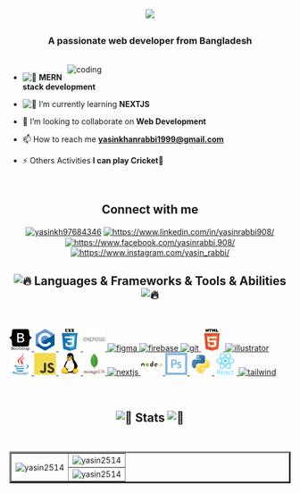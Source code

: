 <h1 align="center">
  <a href="https://git.io/typing-svg">
    <img src="https://readme-typing-svg.herokuapp.com/?lines=Hello,+There!+👋;I'm+Yasin+Khan+Rabbi...;Nice+to+meet+you!&center=true&size=25">
  </a>
</h1>
<h3 align="center">A passionate web developer from Bangladesh</h3>
<br>
<img align="right" alt="coding" width="400" src="https://media.tenor.com/GfSX-u7VGM4AAAAC/coding.gif">

- <img src="https://fonts.gstatic.com/s/e/notoemoji/latest/1f680/512.gif" alt="🚀" height="20"> **MERN stack development**

- <img src="https://fonts.gstatic.com/s/e/notoemoji/latest/1f331/512.gif" alt="🌱" height="20"> I’m currently learning **NEXTJS**

- 👯 I’m looking to collaborate on **Web Development**

- 📫 How to reach me **yasinkhanrabbi1999@gmail.com**

- ⚡ Others Activities **I can play Cricket🏏**


<br>

<h2 align="center">Connect with me</h2>
<p align="center">
<a href="https://twitter.com/yasinkh97684346" target="blank"><img align="center" src="https://raw.githubusercontent.com/rahuldkjain/github-profile-readme-generator/master/src/images/icons/Social/twitter.svg" alt="yasinkh97684346" height="30" width="40" /></a>
<a href="https://linkedin.com/in/https://www.linkedin.com/in/yasinrabbi908/" target="blank"><img align="center" src="https://raw.githubusercontent.com/rahuldkjain/github-profile-readme-generator/master/src/images/icons/Social/linked-in-alt.svg" alt="https://www.linkedin.com/in/yasinrabbi908/" height="30" width="40" /></a>
<a href="https://fb.com/https://www.facebook.com/yasinrabbi.908/" target="blank"><img align="center" src="https://raw.githubusercontent.com/rahuldkjain/github-profile-readme-generator/master/src/images/icons/Social/facebook.svg" alt="https://www.facebook.com/yasinrabbi.908/" height="30" width="40" /></a>
<a href="https://instagram.com/https://www.instagram.com/yasin_rabbi/" target="blank"><img align="center" src="https://raw.githubusercontent.com/rahuldkjain/github-profile-readme-generator/master/src/images/icons/Social/instagram.svg" alt="https://www.instagram.com/yasin_rabbi/" height="30" width="40" /></a>
</p>

<h2 align="center"><img src="https://fonts.gstatic.com/s/e/notoemoji/latest/1f525/512.gif" alt="🔥" width="32" height="32"> Languages & Frameworks & Tools & Abilities <img src="https://fonts.gstatic.com/s/e/notoemoji/latest/1f525/512.gif" alt="🔥" width="32" height="32"></h2>
<br>
<p align="left"> <a href="https://getbootstrap.com" target="_blank" rel="noreferrer"> <img src="https://raw.githubusercontent.com/devicons/devicon/master/icons/bootstrap/bootstrap-plain-wordmark.svg" alt="bootstrap" width="40" height="40"/> </a> <a href="https://www.cprogramming.com/" target="_blank" rel="noreferrer"> <img src="https://raw.githubusercontent.com/devicons/devicon/master/icons/c/c-original.svg" alt="c" width="40" height="40"/> </a> <a href="https://www.w3schools.com/css/" target="_blank" rel="noreferrer"> <img src="https://raw.githubusercontent.com/devicons/devicon/master/icons/css3/css3-original-wordmark.svg" alt="css3" width="40" height="40"/> </a> <a href="https://expressjs.com" target="_blank" rel="noreferrer"> <img src="https://raw.githubusercontent.com/devicons/devicon/master/icons/express/express-original-wordmark.svg" alt="express" width="40" height="40"/> </a> <a href="https://www.figma.com/" target="_blank" rel="noreferrer"> <img src="https://www.vectorlogo.zone/logos/figma/figma-icon.svg" alt="figma" width="40" height="40"/> </a> <a href="https://firebase.google.com/" target="_blank" rel="noreferrer"> <img src="https://www.vectorlogo.zone/logos/firebase/firebase-icon.svg" alt="firebase" width="40" height="40"/> </a> <a href="https://git-scm.com/" target="_blank" rel="noreferrer"> <img src="https://www.vectorlogo.zone/logos/git-scm/git-scm-icon.svg" alt="git" width="40" height="40"/> </a> <a href="https://www.w3.org/html/" target="_blank" rel="noreferrer"> <img src="https://raw.githubusercontent.com/devicons/devicon/master/icons/html5/html5-original-wordmark.svg" alt="html5" width="40" height="40"/> </a> <a href="https://www.adobe.com/in/products/illustrator.html" target="_blank" rel="noreferrer"> <img src="https://www.vectorlogo.zone/logos/adobe_illustrator/adobe_illustrator-icon.svg" alt="illustrator" width="40" height="40"/> </a> <a href="https://www.java.com" target="_blank" rel="noreferrer"> <img src="https://raw.githubusercontent.com/devicons/devicon/master/icons/java/java-original.svg" alt="java" width="40" height="40"/> </a> <a href="https://developer.mozilla.org/en-US/docs/Web/JavaScript" target="_blank" rel="noreferrer"> <img src="https://raw.githubusercontent.com/devicons/devicon/master/icons/javascript/javascript-original.svg" alt="javascript" width="40" height="40"/> </a> <a href="https://www.linux.org/" target="_blank" rel="noreferrer"> <img src="https://raw.githubusercontent.com/devicons/devicon/master/icons/linux/linux-original.svg" alt="linux" width="40" height="40"/> </a> <a href="https://www.mongodb.com/" target="_blank" rel="noreferrer"> <img src="https://raw.githubusercontent.com/devicons/devicon/master/icons/mongodb/mongodb-original-wordmark.svg" alt="mongodb" width="40" height="40"/> </a> <a href="https://nextjs.org/" target="_blank" rel="noreferrer"> <img src="https://cdn.worldvectorlogo.com/logos/nextjs-2.svg" alt="nextjs" width="40" height="40"/> </a> <a href="https://nodejs.org" target="_blank" rel="noreferrer"> <img src="https://raw.githubusercontent.com/devicons/devicon/master/icons/nodejs/nodejs-original-wordmark.svg" alt="nodejs" width="40" height="40"/> </a> <a href="https://www.photoshop.com/en" target="_blank" rel="noreferrer"> <img src="https://raw.githubusercontent.com/devicons/devicon/master/icons/photoshop/photoshop-line.svg" alt="photoshop" width="40" height="40"/> </a> <a href="https://www.python.org" target="_blank" rel="noreferrer"> <img src="https://raw.githubusercontent.com/devicons/devicon/master/icons/python/python-original.svg" alt="python" width="40" height="40"/> </a> <a href="https://reactjs.org/" target="_blank" rel="noreferrer"> <img src="https://raw.githubusercontent.com/devicons/devicon/master/icons/react/react-original-wordmark.svg" alt="react" width="40" height="40"/> </a> <a href="https://tailwindcss.com/" target="_blank" rel="noreferrer"> <img src="https://www.vectorlogo.zone/logos/tailwindcss/tailwindcss-icon.svg" alt="tailwind" width="40" height="40"/> </a> </p>

<br>
<h2 align="center"><img src="https://fonts.gstatic.com/s/e/notoemoji/latest/1f31f/512.gif" alt="🌟" width="32" height="32"> Stats <img src="https://fonts.gstatic.com/s/e/notoemoji/latest/1f31f/512.gif" alt="🌟" width="32" height="32"></h2>
<br>
 
<table align="center" border="3">
  <tr>
    <td rowspan = "2"><img align="center" src="https://github-readme-stats.vercel.app/api/top-langs/?username=yasin2514&show_icons=true&locale=en&theme=codeSTACKr&hide_border=true&layout=pie" alt="yasin2514"/></td>
    <td><img align="center" src="https://github-readme-stats.vercel.app/api?username=yasin2514&show_icons=true&locale=en&theme=codeSTACKr&hide_border=true" alt="yasin2514" /></td>
 </tr>
 <tr>
    <td><img align="center" src="https://github-readme-streak-stats.herokuapp.com/?user=yasin2514&theme=codeSTACKr&hide_border=true" alt="yasin2514"/></td>
 </tr>
</table> 

